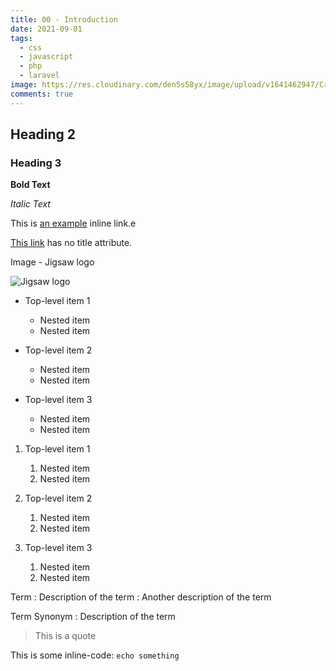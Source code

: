 ```yaml
---
title: 00 - Introduction
date: 2021-09-01
tags:
  - css
  - javascript
  - php
  - laravel
image: https://res.cloudinary.com/den5s58yx/image/upload/v1641462947/Crypto/Capture_d_%C3%A9cran_du_2022-01-03_10-12-25_z6prca.png
comments: true
---
```

## Heading 2

### Heading 3

**Bold Text**

*Italic Text*

This is [an example](http://example.com/ "Title") inline link.e

[This link](http://example.net/) has no title attribute.

Image - Jigsaw logo

![Jigsaw logo](https://cloud.githubusercontent.com/assets/357312/25055001/5603687e-212e-11e7-8fad-0b33dbf7fb71.png)

* Top-level item 1

  * Nested item
  * Nested item
* Top-level item 2

  * Nested item
  * Nested item
* Top-level item 3

  * Nested item
  * Nested item

1. Top-level item 1

   1. Nested item
   2. Nested item
2. Top-level item 2

   1. Nested item
   2. Nested item
3. Top-level item 3

   1. Nested item
   2. Nested item

Term
: Description of the term
: Another description of the term

Term
Synonym
: Description of the term

> This is a quote

This is some inline-code: `echo something`